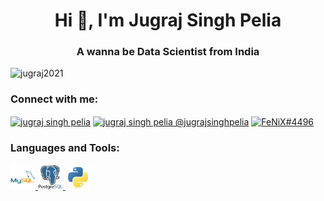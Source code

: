 <h1 align="center">Hi 👋, I'm Jugraj Singh Pelia</h1>
<h3 align="center">A wanna be Data Scientist from India</h3>

<p align="left"> <img src="https://komarev.com/ghpvc/?username=jugraj2021&label=Profile%20views&color=0e75b6&style=flat" alt="jugraj2021" /> </p>

<h3 align="left">Connect with me:</h3>
<p align="left">
<a href="https://linkedin.com/in/jugrajsinghpelia" target="blank"><img align="center" src="https://raw.githubusercontent.com/rahuldkjain/github-profile-readme-generator/master/src/images/icons/Social/linked-in-alt.svg" alt="jugraj singh pelia" height="30" width="40" /></a>
<a href="https://www.hackerrank.com/jugrajsinghpelia" target="blank"><img align="center" src="https://raw.githubusercontent.com/rahuldkjain/github-profile-readme-generator/master/src/images/icons/Social/hackerrank.svg" alt="jugraj singh pelia @jugrajsinghpelia" height="30" width="40" /></a>
<a href="https://discord.gg/FeNiX#4496" target="blank"><img align="center" src="https://raw.githubusercontent.com/rahuldkjain/github-profile-readme-generator/master/src/images/icons/Social/discord.svg" alt="FeNiX#4496" height="30" width="40" /></a>
</p>

<h3 align="left">Languages and Tools:</h3>
<p align="left"> <a href="https://www.mysql.com/" target="_blank" rel="noreferrer"> <img src="https://raw.githubusercontent.com/devicons/devicon/master/icons/mysql/mysql-original-wordmark.svg" alt="mysql" width="40" height="40"/> </a> <a href="https://www.postgresql.org" target="_blank" rel="noreferrer"> <img src="https://raw.githubusercontent.com/devicons/devicon/master/icons/postgresql/postgresql-original-wordmark.svg" alt="postgresql" width="40" height="40"/> </a> <a href="https://www.python.org" target="_blank" rel="noreferrer"> <img src="https://raw.githubusercontent.com/devicons/devicon/master/icons/python/python-original.svg" alt="python" width="40" height="40"/> </a> </p>
